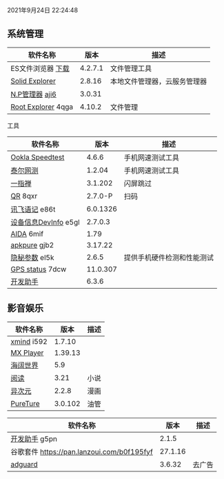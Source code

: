 2021年9月24日 22:24:48

## 系统管理

| 软件名称                                                     | 版本    | 描述                         |
| ------------------------------------------------------------ | ------- | ---------------------------- |
| ES文件浏览器 [下载](https://pan.lanzoux.com/b0f1d7s2h)       | 4.2.7.1 | 文件管理工具                 |
| [Solid Explorer](https://pan.lanzoux.com/b0f19gdfa)          | 2.8.16  | 本地文件管理器，云服务管理器 |
| [N.P管理器](https://pan.lanzoux.com/b06m0cevg)  [aji6](https://healer.lanzoui.com/i8cSrtajxsj) | 3.0.31  |                              |
| [Root Explorer](https://pan.lanzoux.com/b06ll1dfi)  4qga     | 4.10.2  | 文件管理                     |



工具

| 软件名称                                                   | 版本     | 描述                       |
| ---------------------------------------------------------- | -------- | -------------------------- |
| [Ookla Speedtest](https://pan.lanzoux.com/b0f19i6af)       | 4.6.6    | 手机网速测试工具           |
| [泰尔网测](https://myqqjd.lanzoui.com/b06ml2iaf)           | 1.2.04   | 手机网速测试工具           |
| [一指禅](https://estar.lanzoux.com/11o#)                   | 3.1.202  | 闪屏跳过                   |
| [QR](https://www.lanzoux.com/b06lnskqf)  8qxr              | 2.7\.0-P | 扫码                       |
| [讯飞语记](https://pan.lanzoux.com/b06llc0sj) e86t         | 6.0.1326 |                            |
| [设备信息DevInfo](https://pan.lanzoux.com/b06mcp2le)  e5gl | 2.7.0.3  |                            |
| [AIDA](https://www.lanzoux.com/b06lo9kqh)  6mif            | 1.79     |                            |
| [apkpure](https://www.lanzoux.com/b06ljuo9a)  gjb2         | 3.17.22  |                            |
| [隐秘参数](https://myqqjd.lanzoux.com/b06mhavbi)  el5k     | 2.6.5    | 提供手机硬件检测和性能测试 |
| [GPS status](https://myqqjd.lanzoux.com/b06ltxx5i)  7dcw   | 11.0.307 |                            |
| [开发助手](https://pan.lanzoux.com/b06lmdxmd)              | 6.3.6    |                            |



## 影音娱乐

| 软件名称                                              | 版本    | 描述 |
| ----------------------------------------------------- | ------- | ---- |
| [xmind](https://pan.lanzoux.com/b06lkjpah)   i592     | 1.7.10  |      |
| [MX Player](https://pan.lanzoux.com/b0f19eo3c#666666) | 1.39.13 |      |
| [海阔世界](https://haikuo.lanzoui.com/u/GoldRiver)    | 5.9     |      |
| [阅读](https://www.coolapk.com/apk/256030)            | 3.21    | 小说 |
| [异次元](https://www.lanzoui.com/b595600)             | 2.2.8   | 漫画 |
| [PureTure](https://pan.lanzoui.com/b0f2lkrab)         | 3.0.102 | 油管 |





| 软件名称                                                | 版本    | 描述   |
| ------------------------------------------------------- | ------- | ------ |
| [开发助手](https://pan.lanzoux.com/b06m5xvtc#g5pn) g5pn | 2.1.5   |        |
| 谷歌套件 https://pan.lanzoui.com/b0f195fyf              | 27.1.16 |        |
| [adguard](https://pan.lanzoui.com/b0f19420h)            | 3.6.32  | 去广告 |

